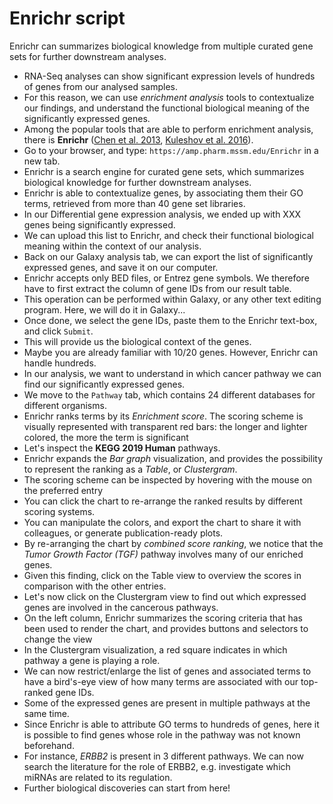 # Enrichr script

Enrichr can summarizes biological knowledge from multiple curated gene sets for
further downstream analyses.

- RNA-Seq analyses can show significant expression levels of hundreds of genes
  from our analysed samples.
- For this reason, we can use *enrichment analysis* tools to contextualize our
  findings, and understand the functional biological meaning of the
  significantly expressed genes.
- Among the popular tools that are able to perform enrichment analysis, there
  is **Enrichr**
  ([Chen et al. 2013](https://doi.org/10.1186/1471-2105-14-128),
   [Kuleshov et al. 2016](https://doi.org/10.1093/nar/gkw377)).
- Go to your browser, and type: ``https://amp.pharm.mssm.edu/Enrichr`` in a new
  tab.
- Enrichr is a search engine for curated gene sets, which summarizes biological
  knowledge for further downstream analyses.
- Enrichr is able to contextualize genes, by associating them their GO terms,
  retrieved from more than 40 gene set libraries.
- In our Differential gene expression analysis, we ended up with XXX genes
  being significantly expressed.
- We can upload this list to Enrichr, and check their functional biological
  meaning within the context of our analysis.
- Back on our Galaxy analysis tab, we can export the list of significantly
  expressed genes, and save it on our computer.
- Enrichr accepts only BED files, or Entrez gene symbols. We therefore have to
  first extract the column of gene IDs from our result table.
- This operation can be performed within Galaxy, or any other text editing
  program. Here, we will do it in Galaxy...
- Once done, we select the gene IDs, paste them to the Enrichr text-box, and
  click ``Submit``.
- This will provide us the biological context of the genes.
- Maybe you are already familiar with 10/20 genes. However, Enrichr can handle
  hundreds.
- In our analysis, we want to understand in which cancer pathway we can find
  our significantly expressed genes.
- We move to the ``Pathway`` tab, which contains 24 different databases for
  different organisms.
- Enrichr ranks terms by its *Enrichment score*. The scoring scheme is
  visually represented with transparent red bars: the longer and lighter
  colored, the more the term is significant
- Let's inspect the **KEGG 2019 Human** pathways.
- Enrichr expands the *Bar graph* visualization, and provides the possibility
  to represent the ranking as a *Table*, or *Clustergram*.
- The scoring scheme can be inspected by hovering with the mouse on the
  preferred entry
- You can click the chart to re-arrange the ranked results by different scoring
  systems.
- You can manipulate the colors, and export the chart to share it with
  colleagues, or generate publication-ready plots.
- By re-arranging the chart by *combined score ranking*, we notice that the
  *Tumor Growth Factor (TGF)* pathway involves many of our enriched genes.
- Given this finding, click on the Table view to overview the scores in
  comparison with the other entries.
- Let's now click on the Clustergram view to find out which expressed genes are
  involved in the cancerous pathways.
- On the left column, Enrichr summarizes the scoring criteria that has been
  used to render the chart, and provides buttons and selectors to change the
  view
- In the Clustergram visualization, a red square indicates in which pathway a
  gene is playing a role.
- We can now restrict/enlarge the list of genes and associated terms to have a
  bird's-eye view of how many terms are associated with our top-ranked gene
  IDs.
- Some of the expressed genes are present in multiple pathways at the same
  time.
- Since Enrichr is able to attribute GO terms to hundreds of genes, here it is
  possible to find genes whose role in the pathway was not known beforehand.
- For instance, *ERBB2* is present in 3 different pathways. We can now search
  the literature for the role of ERBB2, e.g. investigate which miRNAs are
  related to its regulation.
- Further biological discoveries can start from here!
